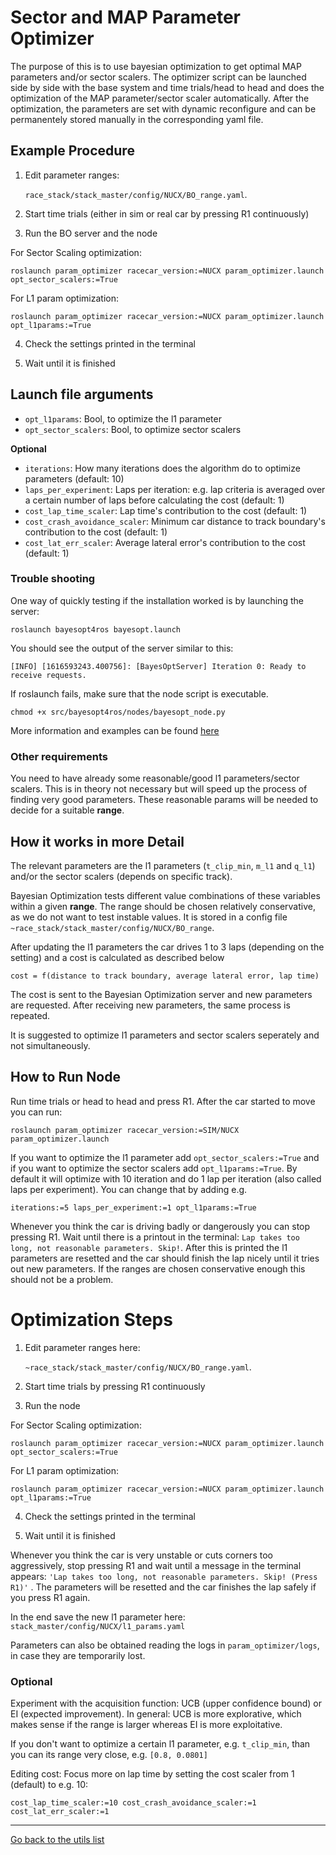 # Sector and MAP Parameter Optimizer

The purpose of this is to use bayesian optimization to get optimal MAP parameters and/or sector scalers. The optimizer script can be launched side by side with the base system and time trials/head to head and does the optimization of the MAP parameter/sector scaler automatically. After the optimization, the parameters are set with dynamic reconfigure and can be permanentely stored manually in the corresponding yaml file.

## Example Procedure 
1.  Edit parameter ranges: 
    
    `race_stack/stack_master/config/NUCX/BO_range.yaml`. 

2.  Start time trials (either in sim or real car by pressing R1 continuously)

3.  Run the BO server and the node 

For Sector Scaling optimization:
```
roslaunch param_optimizer racecar_version:=NUCX param_optimizer.launch opt_sector_scalers:=True
```

For L1 param optimization:
```
roslaunch param_optimizer racecar_version:=NUCX param_optimizer.launch opt_l1params:=True
```
4. Check the settings printed in the terminal

5. Wait until it is finished


## Launch file arguments
- `opt_l1params`: Bool, to optimize the l1 parameter 
- `opt_sector_scalers`: Bool, to optimize sector scalers

**Optional**
- `iterations`: How many iterations does the algorithm do to optimize parameters (default: 10)
- `laps_per_experiment`: Laps per iteration: e.g. lap criteria is averaged over a certain number of laps before calculating the cost (default: 1)
- `cost_lap_time_scaler`: Lap time's contribution to the cost (default: 1)
- `cost_crash_avoidance_scaler`: Minimum car distance to track boundary's contribution to the cost (default: 1)
- `cost_lat_err_scaler`: Average lateral error's contribution to the cost (default: 1)

### Trouble shooting

One way of quickly testing if the installation worked is by launching the server:

```
roslaunch bayesopt4ros bayesopt.launch
```

You should see the output of the server similar to this:

```[INFO] [1616593243.400756]: [BayesOptServer] Iteration 0: Ready to receive requests.```

If roslaunch fails, make sure that the node script is executable.

```chmod +x src/bayesopt4ros/nodes/bayesopt_node.py```

More information and examples can be found [here](https://intelligentcontrolsystems.github.io/bayesopt4ros/getting_started.html#your-own-workspace)

### Other requirements
You need to have already some reasonable/good l1 parameters/sector scalers. This is in theory not necessary but will speed up the process of finding very good parameters. These reasonable params will be needed to decide for a suitable **range**.

## How it works in more Detail
The relevant parameters are the l1 parameters (`t_clip_min`, `m_l1` and `q_l1`) and/or the sector scalers (depends on specific track). 

Bayesian Optimization tests different value combinations of these variables within a given **range**. The range should be chosen relatively conservative, as we do not want to test instable values. It is stored in a config file `~race_stack/stack_master/config/NUCX/BO_range`. 

After updating the l1 parameters the car drives 1 to 3 laps (depending on the setting) and a cost is calculated as described below

```cost = f(distance to track boundary, average lateral error, lap time)```

The cost is sent to the Bayesian Optimization server and new parameters are requested. After receiving new parameters, the same process is repeated.

It is suggested to optimize l1 parameters and sector scalers seperately and not simultaneously.

## How to Run Node
Run time trials or head to head and press R1. After the car started to move you can run:

```
roslaunch param_optimizer racecar_version:=SIM/NUCX param_optimizer.launch 
```

If you want to optimize the l1 parameter add `opt_sector_scalers:=True` and if you want to optimize the sector scalers add `opt_l1params:=True`. By default it will optimize with 10 iteration and do 1 lap per iteration (also called laps per experiment). You can change that by adding e.g. 


```
iterations:=5 laps_per_experiment:=1 opt_l1params:=True 
``` 

Whenever you think the car is driving badly or dangerously you can stop pressing R1. Wait until there is a printout in the terminal: `Lap takes too long, not reasonable parameters. Skip!`. After this is printed the l1 parameters are resetted and the car should finish the lap nicely until it tries out new parameters. If the ranges are chosen conservative enough this should not be a problem. 

# Optimization Steps


1.  Edit parameter ranges here: 
    
    `~race_stack/stack_master/config/NUCX/BO_range.yaml`. 

2.  Start time trials by pressing R1 continuously

3.  Run the node 

For Sector Scaling optimization:
```
roslaunch param_optimizer racecar_version:=NUCX param_optimizer.launch opt_sector_scalers:=True
```

For L1 param optimization:
```
roslaunch param_optimizer racecar_version:=NUCX param_optimizer.launch opt_l1params:=True
```
4. Check the settings printed in the terminal

5. Wait until it is finished

Whenever you think the car is very unstable or cuts corners too aggressively, stop pressing R1 and wait until a message in the terminal appears: `'Lap takes too long, not reasonable parameters. Skip! (Press R1)'` . The parameters will be resetted and the car finishes the lap safely if you press R1 again.

In the end save the new l1 parameter here: `stack_master/config/NUCX/l1_params.yaml`

Parameters can also be obtained reading the logs in `param_optimizer/logs`, in case they are temporarily lost.

### Optional

Experiment with the acquisition function: UCB (upper confidence bound) or EI (expected improvement). In general: UCB is more explorative, which makes sense if the range is larger whereas EI is more exploitative. 

If you don't want to optimize a certain l1 parameter, e.g. `t_clip_min`, than you can its range very close, e.g. `[0.8, 0.0801]`

Editing cost:
Focus more on lap time by setting the cost scaler from 1 (default) to e.g. 10:

```
cost_lap_time_scaler:=10 cost_crash_avoidance_scaler:=1 cost_lat_err_scaler:=1 
``` 

---
[Go back to the utils list](../../README.md)